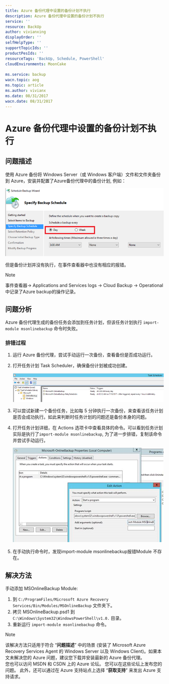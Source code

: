 ```yaml
---
title: Azure 备份代理中设置的备份计划不执行
description: Azure 备份代理中设置的备份计划不执行
service: ''
resource: BackUp
author: vivianxing
displayOrder: ''
selfHelpType: ''
supportTopicIds: ''
productPesIds: ''
resourceTags: 'BackUp, Schedule, PowerShell'
cloudEnvironments: MoonCake

ms.service: backup
wacn.topic: aog
ms.topic: article
ms.author: vivianx
ms.date: 08/31/2017
wacn.date: 08/31/2017
---
```

# Azure 备份代理中设置的备份计划不执行

## 问题描述

使用 Azure 备份将 Windows Server（或 Windows 客户端）文件和文件夹备份到 Azure，安装并配置了Azure备份代理中的备份计划, 例如：

![specify-backup-schedule.png](media/aog-backup-qa-schedule-pending/specify-backup-schedule.png)

但是备份计划并没有执行，在事件查看器中也没有相应的报错。

> [!NOTE]
> 事件查看器-> Applications and Services logs -> Cloud Backup -> Operational 中记录了Azure backup的操作记录。

## 问题分析

Azure 备份代理生成的备份任务会添加到任务计划，但该任务计划执行 `import-module msonlinebackup` 命令时失败。

### 排错过程

1.	运行 Azure 备份代理，尝试手动运行一次备份，查看备份是否成功运行。
2.	打开任务计划 Task Scheduler，确保备份计划被成功创建。

    ![task-scheduler.png](media/aog-backup-qa-schedule-pending/task-scheduler.png)

3.  可以尝试新建一个备份任务，比如每 5 分钟执行一次备份，来查看该任务计划是否会成功执行。如此来判断时任务计划的问题还是备份本身的问题。

4.	打开任务计划详细，在 Actions 选项卡中查看具体的命令。可以看到任务计划实际是执行了`import-module msonlinebackup`, 为了进一步排错，复制该命令并尝试手动运行。

    ![properties.png](media/aog-backup-qa-schedule-pending/properties.png)

5.	在手动执行命令时，发现import-module msonlinebackup报错Module 不存在。

## 解决方法

手动添加 MSOnlineBackup Module:

1.	到 `C:/ProgramFiles/Microsoft Azure Recovery Services/Bin/Modules/MSOnlineBackup` 文件夹下。
2.	拷贝 MSOnlineBackup.psd1 到 `C:\Windows\System32\WindowsPowerShell\v1.0.` 目录。
3.	重新运行 `import-module msonlinebackup` 命令。

> [!NOTE]
> 该解决方法只适用于符合 “**问题描述**” 中的场景 (安装了 Microsoft Azure Recovery Services Agent 的 Windows Server 以及 Windows Client)。如果本文未解决您的 Azure 问题，建议您下载并安装最新的 Azure 备份代理。  
> 您也可以访问 MSDN 和 CSDN 上的 Azure 论坛。 您可以在这些论坛上发布您的问题。 此外，还可以通过在 Azure 支持站点上选择 “**获取支持**” 来发出 Azure 支持请求。